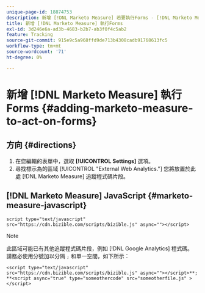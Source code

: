 ```yaml
---
unique-page-id: 18874753
description: 新增 [!DNL Marketo Measure] 若要執行Forms - [!DNL Marketo Measure]
title: 新增 [!DNL Marketo Measure] 執行Forms
exl-id: 3d246e6a-ad3b-4683-b2b7-ab3f0f4c5ab2
feature: Tracking
source-git-commit: 915e9c5a968ffd9de713b4308cadb91768613fc5
workflow-type: tm+mt
source-wordcount: '71'
ht-degree: 0%

---
```


# 新增 [!DNL Marketo Measure] 執行Forms {#adding-marketo-measure-to-act-on-forms}

## 方向 {#directions}

1. 在您編輯的表單中，選取 **[!UICONTROL Settings]** 選項。
1. 尋找標示為的區域 [!UICONTROL "External Web Analytics."] 您將放置於此處 [!DNL Marketo Measure] 追蹤程式碼片段。

## [!DNL Marketo Measure] JavaScript {#marketo-measure-javascript}

`script type="text/javascript" src="https://cdn.bizible.com/scripts/bizible.js" async=""></script>`

>[!NOTE]
>
>此區域可能已有其他追蹤程式碼片段，例如 [!DNL Google Analytics] 程式碼。 請務必使用分號加以分隔 `;` 和單一空間，如下所示：
>
>`<script type="text/javascript" src="https://cdn.bizible.com/scripts/bizible.js" async=""></script>**; **<script async="true" type="someothercode" src="someotherfile.js" ></script>`
